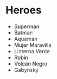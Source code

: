 # Heroes

* Superman
* Batman
* Aquaman
* Mujer Maravilla
* Linterna Verde
* Robin
* Volcán Negro
* Gabynsky
